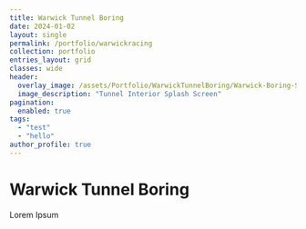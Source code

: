 ```yaml
---
title: Warwick Tunnel Boring
date: 2024-01-02
layout: single
permalink: /portfolio/warwickracing
collection: portfolio
entries_layout: grid
classes: wide
header:
  overlay_image: /assets/Portfolio/WarwickTunnelBoring/Warwick-Boring-Splash.jpg
  image_description: "Tunnel Interior Splash Screen"
pagination: 
  enabled: true
tags:
  - "test"
  - "hello"
author_profile: true
---
```

# Warwick Tunnel Boring

Lorem Ipsum